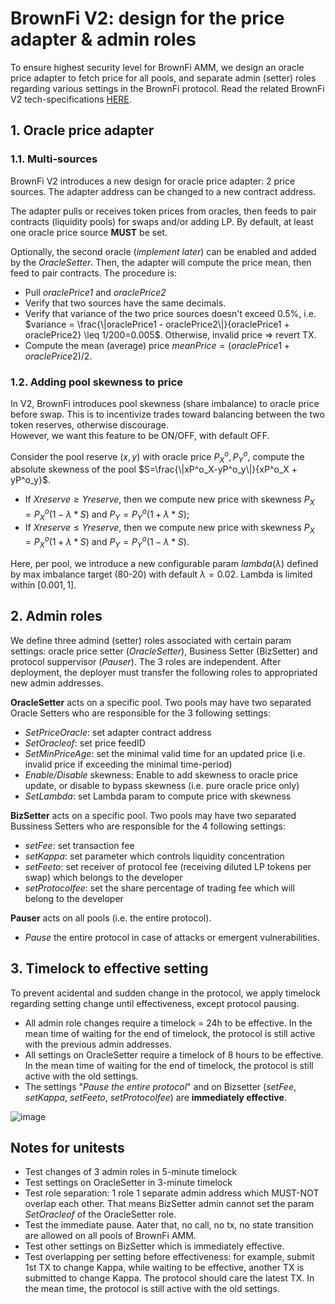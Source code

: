 # BrownFi V2: design for the price adapter & admin roles
To ensure highest security level for BrownFi AMM, we design an oracle price adapter to fetch price for all pools, and separate admin (setter) roles regarding various settings in the BrownFi protocol. Read the related BrownFi V2 tech-specifications [HERE](https://github.com/BrownFi/BrownFi-tech-docs/blob/main/BrownFi-techspecs-V2.md).

## 1. Oracle price adapter
### 1.1. Multi-sources
BrownFi V2 introduces a new design for oracle price adapter: 2 price sources. The adapter address can be changed to a new contract address. 

The adapter pulls or receives token prices from oracles, then feeds to pair contracts (liquidity pools) for swaps and/or adding LP. By default, at least one oracle price source **MUST** be set.   

Optionally, the second oracle (_implement later_) can be enabled and added by the _OracleSetter_. Then, the adapter will compute the price mean, then feed to pair contracts. The procedure is:  
- Pull _oraclePrice1_ and _oraclePrice2_
- Verify that two sources have the same decimals.
- Verify that variance of the two price sources doesn't exceed 0.5%, i.e. $variance = \frac{\|oraclePrice1 - oraclePrice2\|}{oraclePrice1 + oraclePrice2} \leq 1/200=0.005$. Otherwise, invalid price => revert TX. 
- Compute the mean (average) price $meanPrice = (oraclePrice1 + oraclePrice2)/2$.

### 1.2. Adding pool skewness to price
In V2, BrownFi introduces pool skewness (share imbalance) to oracle price before swap. This is to incentivize trades toward balancing between the two token reserves, otherwise discourage.   
However, we want this feature to be ON/OFF, with default OFF. 

Consider the pool reserve $(x, y)$ with oracle price $P^o_X, P^o_Y$, compute the absolute skewness of the pool $S=\frac{\|xP^o_X-yP^o_y\|}{xP^o_X + yP^o_y}$.  
- If $Xreserve \geq Yreserve$, then we compute new price with skewness $P_X=P^o_X(1-\lambda* S)$ and $P_Y=P^o_Y(1+\lambda*S)$;
- If $Xreserve \leq Yreserve$, then we compute new price with skewness $P_X=P^o_X(1+\lambda* S)$ and $P_Y=P^o_Y(1-\lambda*S)$.

Here, per pool, we introduce a new configurable param $lambda (\lambda)$ defined by max imbalance target (80-20) with default $\lambda=0.02$. Lambda is limited within $[0.001, 1]$.
 
## 2. Admin roles
We define three admind (setter) roles associated with certain param settings: oracle price setter (_OracleSetter_), Business Setter (BizSetter) and protocol suppervisor (_Pauser_). The 3 roles are independent. After deployment, the deployer must transfer the following roles to appropriated new admin addresses. 

**OracleSetter** acts on a specific pool. Two pools may have two separated Oracle Setters who are responsible for the 3 following settings: 
- _SetPriceOracle_: set adapter contract address
- _SetOracleof_: set price feedID
- _SetMinPriceAge_: set the minimal valid time for an updated price (i.e. invalid price if exceeding the minimal time-period)
- _Enable/Disable_ skewness: Enable to add skewness to oracle price update, or disable to bypass skewness (i.e. pure oracle price only) 
- _SetLambda_: set Lambda param to compute  price with skewness

**BizSetter** acts on a specific pool. Two pools may have two separated Bussiness Setters who are responsible for the 4 following settings: 
- _setFee_: set transaction fee
- _setKappa_: set parameter which controls liquidity concentration
- _setFeeto_: set receiver of protocol fee (receiving diluted LP tokens per swap) which belongs to the developer
- _setProtocolfee_: set the share percentage of trading fee which will belong to the developer

**Pauser** acts on all pools (i.e. the entire protocol). 
- _Pause_ the entire protocol in case of attacks or emergent vulnerabilities. 

## 3. Timelock to effective setting
To prevent acidental and sudden change in the protocol, we apply timelock regarding setting change until effectiveness, except protocol pausing.  
- All admin role changes require a timelock = 24h to be effective. In the mean time of waiting for the end of timelock, the protocol is still active with the previous admin addresses.
- All settings on OracleSetter require a timelock of 8 hours to be effective. In the mean time of waiting for the end of timelock, the protocol is still active with the old settings.  
- The settings "_Pause the entire protocol_" and on Bizsetter (_setFee_, _setKappa_, _setFeeto_, _setProtocolfee_) are **immediately effective**. 

![image](https://github.com/user-attachments/assets/f9ee760a-44cc-4d84-91d4-2da0f70eabec)


## Notes for unitests
- Test changes of 3 admin roles in 5-minute timelock
- Test settings on OracleSetter in 3-minute timelock
- Test role separation: 1 role 1 separate admin address which MUST-NOT overlap each other. That means BizSetter admin cannot set the param _SetOracleof_ of the OracleSetter role.
- Test the immediate pause. Aater that, no call, no tx, no state transition are allowed on all pools of BrownFi AMM.
- Test other settings on BizSetter which is immediately effective. 
- Test overlapping per setting before effectiveness: for example, submit 1st TX to change Kappa, while waiting to be effective, another TX is submitted to change Kappa. The protocol should care the latest TX. In the mean time, the protocol is still active with the old settings.  



